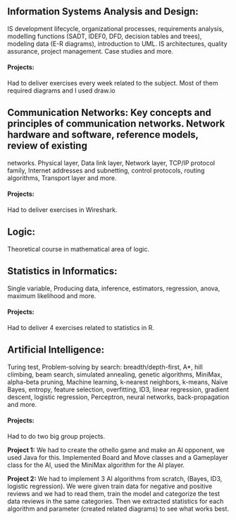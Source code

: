 ## Information Systems Analysis and Design: 
IS development lifecycle, organizational processes, requirements analysis, modelling functions (SADT, IDEF0, DFD, decision tables and trees), modeling data
(E-R diagrams), introduction to UML. IS architectures, quality assurance, project management. Case studies and more.
#### Projects: 
Had to deliver exercises every week related to the subject. Most of them required diagrams and I used draw.io
 
## Communication Networks: Key concepts and principles of communication networks. Network hardware and software, reference models, review of existing
networks. Physical layer, Data link layer, Network layer, TCP/IP protocol family, Internet addresses and subnetting, control protocols, routing algorithms, Transport layer and more.
#### Projects: 
Had to deliver exercises in Wireshark.

## Logic: 
Theoretical course in mathematical area of logic.
 
## Statistics in Informatics:
Single variable, Producing data, inference, estimators, regression, anova, maximum likelihood and more. 
#### Projects: 
Had to deliver 4 exercises related to statistics in R.
 
## Artificial Intelligence: 
Turing test, Problem-solving by search: breadth/depth-first, A*, hill climbing, beam search, simulated annealing, genetic algorithms, MiniMax, alpha-beta pruning, Machine learning, k-nearest neighbors, k-means, Naïve Bayes, entropy, feature selection, overfitting, ID3,
linear regression, gradient descent, logistic regression, Perceptron, neural networks, back-propagation and more.
#### Projects: 
Had to do two big group projects.

**Project 1:** We had to create the othello game and make an AI opponent, we used Java for this. Implemented Board and Move classes and a Gameplayer class for the AI, used the MiniMax algorithm for the AI player.

**Project 2:** We had to implement 3 AI algorithms from scratch, (Bayes, ID3, logistic regression). We were given train data for negative and positive reviews and we had to read them, train the model and categorize the test data reviews in the same categories. Then we extracted statistics for each algorithm and parameter (created related diagrams) to see what works best.
